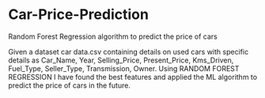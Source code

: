 # Car-Price-Prediction
Random Forest Regression algorithm to predict the price of cars

Given a dataset car data.csv containing details on used cars with specific details as Car_Name, Year, Selling_Price,	Present_Price, Kms_Driven, Fuel_Type, Seller_Type, Transmission, Owner. Using RANDOM FOREST REGRESSION I have found the best features and applied the ML algorithm to predict the price of cars in the future. 
